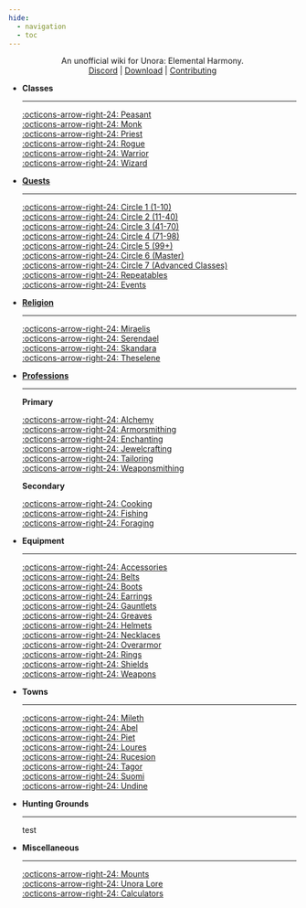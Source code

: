 ```yaml
---
hide:
  - navigation
  - toc
---
```

<style>
  .md-typeset h1,
  .md-content__button {
    display: none;
  }
</style>

<center>
<p>An unofficial wiki for Unora: Elemental Harmony.<br>
<a href="https://discord.gg/uB4uMkUTWU">Discord</a> |
<a href="https://github.com/Jinori/UnoraLaunchpad/releases/tag/BetaNew">Download</a> |
<a href="./contributing/">Contributing</a></p>
</center>

<div class="grid cards" markdown>

-   __Classes__

    ---

    [:octicons-arrow-right-24: Peasant](./classes/peasant.md)<br>
    [:octicons-arrow-right-24: Monk](./classes/monk.md)<br>
    [:octicons-arrow-right-24: Priest](./classes/priest.md)<br>
    [:octicons-arrow-right-24: Rogue](./classes/rogue.md)<br>
    [:octicons-arrow-right-24: Warrior](./classes/warrior.md)<br>
    [:octicons-arrow-right-24: Wizard](./classes/wizard.md)

-   __[Quests](./quests/overview.md)__

    ---

    [:octicons-arrow-right-24: Circle 1 (1-10)](./quests/overview.md#circle-1)<br>
    [:octicons-arrow-right-24: Circle 2 (11-40)](./quests/overview.md#circle-2)<br>
    [:octicons-arrow-right-24: Circle 3 (41-70)](./quests/overview.md#circle-3)<br>
    [:octicons-arrow-right-24: Circle 4 (71-98)](./quests/overview.md#circle-4)<br>
    [:octicons-arrow-right-24: Circle 5 (99+)](./quests/overview.md#circle-5)<br>
    [:octicons-arrow-right-24: Circle 6 (Master)](./quests/overview.md#circle-6)<br>
    [:octicons-arrow-right-24: Circle 7 (Advanced Classes)](./quests/overview.md#circle-7)<br>
    [:octicons-arrow-right-24: Repeatables](./quests/overview.md#repeatable-quests)<br>
    [:octicons-arrow-right-24: Events](./quests/overview.md#event-quests)<br>

-   __[Religion](./religion/overview.md)__

    ---

    [:octicons-arrow-right-24: Miraelis](./religion/miraelis.md)<br>
    [:octicons-arrow-right-24: Serendael](./religion/serendael.md)<br>
    [:octicons-arrow-right-24: Skandara](./religion/skandara.md)<br>
    [:octicons-arrow-right-24: Theselene](./religion/theselene.md)<br>

-   __[Professions](./professions/overview.md)__

    ---

    __Primary__

    [:octicons-arrow-right-24: Alchemy](./professions/alchemy.md)<br>
    [:octicons-arrow-right-24: Armorsmithing](./professions/armorsmithing.md)<br>
    [:octicons-arrow-right-24: Enchanting](./professions/enchanting.md)<br>
    [:octicons-arrow-right-24: Jewelcrafting](./professions/jewelcrafting.md)<br>
    [:octicons-arrow-right-24: Tailoring](./professions/tailoring.md)<br>
    [:octicons-arrow-right-24: Weaponsmithing](./professions/weaponsmithing.md)<br>

    __Secondary__

    [:octicons-arrow-right-24: Cooking](./professions/cooking.md)<br>
    [:octicons-arrow-right-24: Fishing](./professions/fishing.md)<br>
    [:octicons-arrow-right-24: Foraging](./professions/foraging.md)<br>

-   __Equipment__

    ---

    [:octicons-arrow-right-24: Accessories](./equipment/accessories.md)<br>
    [:octicons-arrow-right-24: Belts](./equipment/belts.md)<br>
    [:octicons-arrow-right-24: Boots](./equipment/boots.md)<br>
    [:octicons-arrow-right-24: Earrings](./equipment/earrings.md)<br>
    [:octicons-arrow-right-24: Gauntlets](./equipment/gauntlets.md)<br>
    [:octicons-arrow-right-24: Greaves](./equipment/greaves.md)<br>
    [:octicons-arrow-right-24: Helmets](./equipment/helmets/monk/female.md)<br>
    [:octicons-arrow-right-24: Necklaces](./equipment/necklaces.md)<br>
    [:octicons-arrow-right-24: Overarmor](./equipment/overarmor/female.md)<br>
    [:octicons-arrow-right-24: Rings](./equipment/rings.md)<br>
    [:octicons-arrow-right-24: Shields](./equipment/shields.md)<br>
    [:octicons-arrow-right-24: Weapons](./equipment/weapons/monk.md)<br>

-   __Towns__

    ---

    [:octicons-arrow-right-24: Mileth](./towns/mileth.md)<br>
    [:octicons-arrow-right-24: Abel](./towns/abel.md)<br>
    [:octicons-arrow-right-24: Piet](./towns/piet.md)<br>
    [:octicons-arrow-right-24: Loures](./towns/loures.md)<br>
    [:octicons-arrow-right-24: Rucesion](./towns/rucesion.md)<br>
    [:octicons-arrow-right-24: Tagor](./towns/tagor.md)<br>
    [:octicons-arrow-right-24: Suomi](./towns/suomi.md)<br>
    [:octicons-arrow-right-24: Undine](./towns/undine.md)<br>

-   __Hunting Grounds__

    ---

    test


-   __Miscellaneous__

    ---

    [:octicons-arrow-right-24: Mounts](./mounts.md)<br>
    [:octicons-arrow-right-24: Unora Lore](./lore/overview.md)<br>
    [:octicons-arrow-right-24: Calculators](./calculators/stats.md)

</div>
